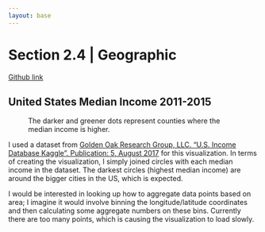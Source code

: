 ```yaml
---
layout: base
---
```

# Section 2.4 | Geographic
[Github link](https://github.com/lester-lee/Interactive-Data-Vis-Fall2021/tree/main/units/2_3_time_series)

## United States Median Income 2011-2015
<figure id="container">
<figcaption>
The darker and greener dots represent counties where the median income is higher.
</figcaption>
</figure>

I used a dataset from [Golden Oak Research Group, LLC. “U.S. Income Database Kaggle”. Publication: 5, August 2017](https://www.kaggle.com/goldenoakresearch/us-household-income-stats-geo-locations) for this visualization. In terms of creating the visualization, I simply joined circles with each median income in the dataset. The darkest circles (highest median income) are around the bigger cities in the US, which is expected.

I would be interested in looking up how to aggregate data points based on area; I imagine it would involve binning the longitude/latitude coordinates and then calculating some aggregate numbers on these bins. Currently there are too many points, which is causing the visualization to load slowly.

<script src="main.js"></script>
